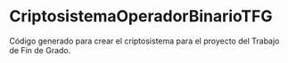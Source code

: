# CriptosistemaOperadorBinarioTFG
Código generado para crear el criptosistema para el proyecto del Trabajo de Fin de Grado.
